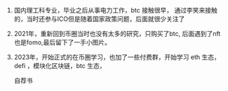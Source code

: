 1. 国内理工科专业，毕业之后从事电力工作，btc 接触很早， 通过李笑来接触的，当时还参与ICO但是随着国家政策问题，后面就很少关注了

2. 2021年，重新回到币圈当时也没有太多的研究，只购买了btc, 后面遇到了nft 也是fomo,最后留下了一手小图片。

3. 2023年，开始正式的在币圈学习，也加了一些付费群，开始学习 eth 生态，defi ，模块化区块链，btc 生态，

   自荐书

   

